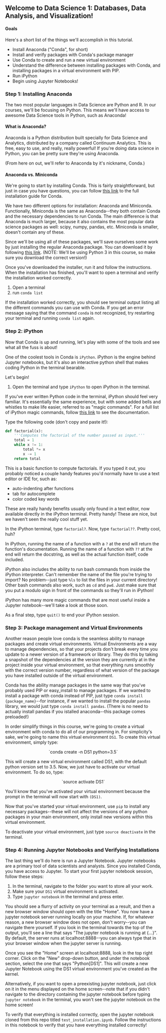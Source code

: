 ## Welcome to Data Science 1: Databases, Data Analysis, and Visualization!

#### Goals

Here's a short list of the things we'll accomplish in this tutorial.

* Install Anaconda ("Conda", for short)
* Install and verify packages with Conda's package manager
* Use Conda to create and run  a new virtual environment
* Understand the difference between installing packages with Conda, and installing packages in a virtual environment with PIP.
* Run iPython
* Begin using Jupyter Notebooks!


### Step 1: Installing Anaconda

The two most popular languages in Data Science are Python and R.  In our courses, we'll be focusing on Python.  This means we'll have access to awesome Data Science tools in Python, such as Anaconda!

#### What is Anaconda?

Anaconda is a Python distribution built specially for Data Science and Analytics, distributed by a company called Continuum Analytics.  This is free, easy to use, and really, really powerful! If you're doing data science in Python, you can be pretty sure they're using Anaconda.

(From here on out, we'll refer to Anaconda by it's nickname, Conda.)

#### Anaconda vs. Miniconda

We're going to start by installing Conda.  This is fairly straightforward, but just in case you have questions, you can follow [this link](https://conda.io/docs/user-guide/install/macos.html) to the full installation guide for Conda.  

We have two different options for installation: Anaconda and Miniconda.  Functionally, Miniconda is the same as Anaconda--they both contain Conda and the necessary dependencies to run Conda.  The main difference is that Anaconda is much larger, because it also contains the most popular data science packages as well: scipy, numpy, pandas, etc.  Miniconda is smaller, doesn't contain any of these.  

Since we'll be using all of these packages, we'll save ourselves some work by just installing the regular Anaconda package.  You can download it by following [this link](https://www.anaconda.com/download/#macos). (NOTE:  We'll be using Python 3 in this course, so make sure you download the correct version!)

Once you've downloaded the installer, run it and follow the instructions.  When the installation has finished, you'll want to open a terminal and verify the installation worked correctly.  

1.  Open a terminal
2.  run `conda list`

If the installation worked correctly, you should see terminal output listing all the different commands you can use with Conda. If you get an error message saying that the command `conda` is not recognized, try restarting your terminal and running `conda list` again.  


### Step 2: iPython

Now that Conda is up and running, let's play with some of the tools and see what all the fuss is about!

One of the coolest tools in Conda is `iPython`.  iPython is the engine behind Jupyter notebooks, but it's also an interactive python shell that makes coding Python in the terminal bearable.  

Let's begin!

1.  Open the terminal and type `iPython` to open iPython in the terminal.

If you've ever written Python code in the terminal, iPython should feel very familiar.  It's essentially the same experience, but with some added bells and whistles to make life easier, referred to as "magic commands".  For a full list of iPython magic commands, follow [this link](http://ipython.readthedocs.io/en/stable/interactive/magics.html) to see the documentation.


Type the following code (don't copy and paste it!):

```python
def factorial(x):
    '''Computes the factorial of the number passed as input.'''
    total = 1
    while x != 1:
        total *= x
        x -= 1
    return total
  ```

This is a basic function to compute factorials.  If you typed it out, you probably noticed a couple handy features you'd normally have to use a text editor or IDE for, such as:
  * auto-indenting after functions
  * tab for autocomplete
  * color coded key words

  These are really handy benefits usually only found in a text editor, now available directly in the iPython terminal.  Pretty handy! These are nice, but we haven't seen the really cool stuff yet.  

  In the iPython terminal, type `factorial?`.  Now, type `factorial??`.  Pretty cool, huh?

  In iPython, running the name of a function with a `?` at the end will return the function's documentation.  Running the name of a function with `??` at the end will return the docstring, as well as the actual function itself, code included.

  iPython also includes the ability to run bash commands from inside the iPython interpreter.  Can't remember the name of the file you're trying to import?  No problem--just type `%ls` to list the files in your current directory!  Other bash commands also work, such as `cd` and `pwd`.  Just make sure that you put a modulo sign in front of the commands so they'll run in iPython!

  iPython has many more magic commands that are most useful inside a Jupyter notebook--we'll take a look at those soon.  

  As a final step, type `quit()` to end your iPython session.

### Step 3: Package management and Virtual Environments

Another reason people love conda is the seamless ability to manage packages and create virtual environments.  Virtual Environments are a way to manage dependencies, so that your projects don't break every time you update to a newer version of  a framework or library. They do this by taking a snapshot of the dependencies at the version they are currently at in the project inside your virtual environment, so that everything runs smoothly with the correct version number, regardless of what version of the package you have installed outside of the virtual environment.

Conda has the ability manage packages in the same way that you've probably used PIP or easy_install to manage packages. If we wanted to install a package with conda instead of PIP, just type `conda install {package_name}`--for instance, if we wanted to install the popular `pandas` library, we would just type `conda install pandas`.  (There is no need to actually install pandas if you istalled anaconda--this package comes preloaded!)

In order simplify things in this course, we're going to create a virtual environment with conda to do all of our programming in.  For simplicity's sake, we're going to name this virtual environment `DS1`.  To create this virtual environment, simply type:

<center>`conda create -n DS1 python=3.5`</center>

This will create a new virtual environment called DS1, with the default python version set to 3.5. Now, we just have to activate our virtual environment.  To do so, type:

<center>`source activate DS1`</center>

You'll know that you've activated your virtual environment because the prompt in the terminal will now start with `(DS1)`.  

Now that you've started your virtual environment, use `pip` to install any necessary packages--these will not affect the versions of any python packages in your main environment, only install new versions within this virtual environment.  

To deactivate your virtual environment, just type `source deactivate` in the terminal.


### Step 4: Running Jupyter Notebooks and Verifying Installations

The last thing we'll do here is run a Jupyter Notebook.  Jupyter notebooks are a primary tool of data scientists and analysts. Since you installed Conda, you have access to Jupyter.  To start your first jupyter notebook session, follow these steps:

1. In the terminal, navigate to the folder you want to store all your work.  
2. Make sure your `DS1` virtual environment is activated.
3. Type `jupyter notebook` in the terminal and press enter.

You should see a flurry of activity on your terminal as a result, and then a new browser window should open with the title "Home". You now have a jupyter notebook server running locally on your machine.  If, for whatever reason, a new browser window does not open, don't worry--you can navigate there yourself.  If you look in the terminal towards the top of the output, you'll see a line that says "The jupyter notebook is running at {...}".  By default, the server runs at localhost:8888--you can always type that in your browser window when the jupyter server is running.  

Once you see the "Home" screen at localhost:8888, look in the top right corner.  Click on the "New" drop-down button, and under the notebook section, select the one that says "Python\[DS1]".  This will create a new Jupyter Notebook using the DS1 virtual environment you've created as the kernel.  

Alternatively, if you want to open a preexisting jupyter notebook, just click on it in the menu displayed on the home screen--note that if you didn't navigate to the directory containing the jupyter notebook before typing `jupyter notebook` in the terminal, you won't see the jupyter notebook on the home screen!

To verify that everything is installed correctly, open the jupyter notebook cloned from this repo titled `test_installation.ipynb`.  Follow the instructions in this notebook to verify that you have everything installed correctly!

